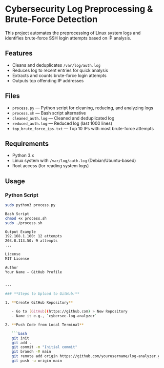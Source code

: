 # Cybersecurity Log Preprocessing & Brute-Force Detection

This project automates the preprocessing of Linux system logs and identifies brute-force SSH login attempts based on IP analysis.

## Features

- Cleans and deduplicates `/var/log/auth.log`
- Reduces log to recent entries for quick analysis
- Extracts and counts brute-force login attempts
- Outputs top offending IP addresses

## Files

- `process.py` — Python script for cleaning, reducing, and analyzing logs
- `process.sh` — Bash script alternative
- `cleaned_auth.log` — Cleaned and deduplicated log
- `reduced_auth.log` — Reduced log (last 1000 lines)
- `top_brute_force_ips.txt` — Top 10 IPs with most brute-force attempts

## Requirements

- Python 3.x
- Linux system with `/var/log/auth.log` (Debian/Ubuntu-based)
- Root access (for reading system logs)

## Usage

### Python Script

```bash
sudo python3 process.py

Bash Script
chmod +x process.sh
sudo ./process.sh

Output Example
192.168.1.100: 12 attempts
203.0.113.50: 9 attempts
...

License
MIT License

Author
Your Name – GitHub Profile


---

### **Steps to Upload to GitHub:**

1. **Create GitHub Repository**

   - Go to [GitHub](https://github.com) > New Repository
   - Name it e.g., `cybersec-log-analyzer`

2. **Push Code from Local Terminal**

   ```bash
   git init
   git add .
   git commit -m "Initial commit"
   git branch -M main
   git remote add origin https://github.com/yourusername/log-analyzer.git
   git push -u origin main

